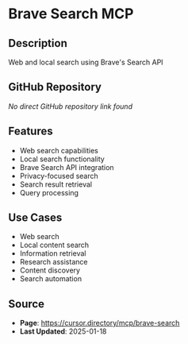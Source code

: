 # Brave Search MCP

## Description
Web and local search using Brave's Search API

## GitHub Repository
*No direct GitHub repository link found*

## Features
- Web search capabilities
- Local search functionality
- Brave Search API integration
- Privacy-focused search
- Search result retrieval
- Query processing

## Use Cases
- Web search
- Local content search
- Information retrieval
- Research assistance
- Content discovery
- Search automation

## Source
- **Page**: https://cursor.directory/mcp/brave-search
- **Last Updated**: 2025-01-18
